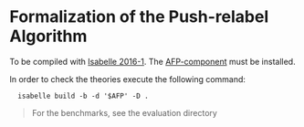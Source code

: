 Formalization of the Push-relabel Algorithm
===========================================

To be compiled with [Isabelle 2016-1](https://isabelle.in.tum.de/). The [AFP-component](https://www.isa-afp.org/using.shtml) must be installed.

In order to check the theories execute the following command:

```
  isabelle build -b -d '$AFP' -D .
```

> For the benchmarks, see the evaluation directory

